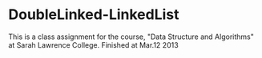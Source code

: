 DoubleLinked-LinkedList
=======================

This is a class assignment for the course, "Data Structure and Algorithms" at Sarah Lawrence College.
Finished at Mar.12 2013
